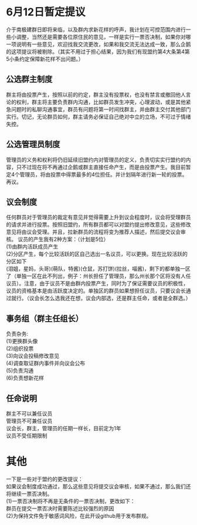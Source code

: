 # 6月12日暂定提议
介于南极建群日即将来临，以及群内求新花样的呼声，我计划在可控范围内进行一些小调整，当然还是需要各位原住民的意见，一样是实行一票否决制，如果你对哪一项说明有一些意见，欢迎找我交流更改，如果和我交流无法达成一致，那么企鹅的这项提议将被剔除。（其实不用过于担心结果，因为我们有现盟约第4大条第4第5小条约定保障新花样不出问题。）
## 公选群主制度
群主将由投票产生，按照以前的约定，群主没有投票权，也没有禁言或撤回他人言论的权利，群主将主要负责群内沟通，比如群员发生冲突，心理波动，或是其他紧急问题时的私聊沟通事宜，群员有问题将第一时间找群主，并由群主交付其他部门实行。切记，无论群员如何，群主请务必保证自己绝对中立的立场，不可过于情绪失控。
## 公选管理员制度
管理员的义务和权利将仍旧延续旧盟约内对管理员的定义，负责切实实行盟约的内容，只不过现在将不再通过企鹅或群主直接任命产生，而是由投票产生。我目前暂定4个管理员，将由投票中得票最多的4位担任。并计划隔年进行新一轮的投票。再议。
## 议会制度
任何群员对于管理员的裁定有意见并觉得需要上升到议会程度时，议会将受理群员的请求并进行投票。按照旧盟约，所有群员都可以对盟约提出修改意见，这些修改意见将由议会受理。并且，拉新群员的流程将变为推荐人描述，然后提交议会审核。
议员的产生我有2种方案：（计划是5位）  
(1)由群内活跃成员产生  
(2)分区产生，每个比较活跃的区自己选出一名议员，可以更换。现在比较活跃的分区如下  
(泪姐，星妈，头哥)(萌队，特酱)(仓鼠，苏打饼)(拉丝，喵酱)，剩下的都单独一区了（单独一区在此不列出，例子：州长担任了管理员，那么州长那个区将没有人任议员）。注意，由于议员不是由群内投票产生，同时为了保证需要议员的积极性，议员的资格基本是由活跃度决定的。单独区的群员如果想担任议员，只要议会长通过就行。（议会长怎么选我还在想，议会内部选，还是群主任命，或者是全群选。）
## 事务组（群主任组长）
负责杂务:  
(1)更换群头像  
(2)组织投票  
(3)向议会投稿修改意见  
(4)调查取证群内事件并向议会公布  
(5)负责沟通  
(6)负责想新花样  

## 任命说明
群主不可以兼任议员  
管理员不可兼任议员  
议会长，群主，管理员的任期一样长，目前定为1年  
议员不受任期限制  

# 其他
一下是一些对于盟约的更改提议：  
如果议会制度成功通过，那么这些意见将提交议会审核，如果不通过，那么我们还将继续一票否决制。  
(1)一票否决制将不再是无条件的一票否决制，更改如下：  
群员在提交一票否决时需要陈述比较强烈的原因  
(2)为保持文件免于敏感词风险，在此开设github用于发布群规。
